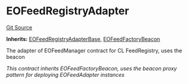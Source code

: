 # EOFeedRegistryAdapter

[Git Source](https://github.com/Eoracle/target-contracts/blob/1999827c161f91e9bc99ac290d34e4d278bf02c5/src/adapters/EOFeedRegistryAdapter.sol)

**Inherits:**
[EOFeedRegistryAdapterBase](/src/adapters/EOFeedRegistryAdapterBase.sol/abstract.EOFeedRegistryAdapterBase.md),
[EOFeedFactoryBeacon](/src/adapters/factories/EOFeedFactoryBeacon.sol/abstract.EOFeedFactoryBeacon.md)

The adapter of EOFeedManager contract for CL FeedRegistry, uses the beacon

_This contract inherits EOFeedFactoryBeacon, uses the beacon proxy pattern for deploying EOFeedAdapter instances_
